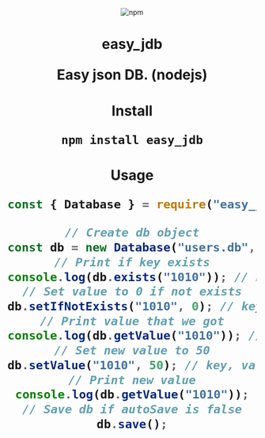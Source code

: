 <p align="center">
 <img alt="npm" src="https://img.shields.io/npm/v/easy_jdb?color=red&label=npm%20version&style=flat-square">
 </p>

<h1 align="center">easy_jdb</p>

Easy json DB. (nodejs)

<h1 align="center">Install</p>

`npm install easy_jdb`

<h1 align="center">Usage</p>

```js
const { Database } = require("easy_jdb");

// Create db object
const db = new Database("users.db", true); // name, autoSave
// Print if key exists
console.log(db.exists("1010")); // key
// Set value to 0 if not exists
db.setIfNotExists("1010", 0); // key, valueToSet
// Print value that we got
console.log(db.getValue("1010")); // key
// Set new value to 50
db.setValue("1010", 50); // key, valueToSet
// Print new value
console.log(db.getValue("1010"));
// Save db if autoSave is false
db.save();
```
